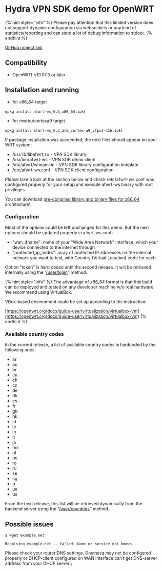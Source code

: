 # Hydra VPN SDK demo for OpenWRT

{% hint style="info" %}
Please pay attention that this limited version does not support dynamic configuration via websockets or any kind of statistics/reporting and can send a lot of debug information to stdout.
{% endhint %}

[GitHub project link](https://github.com/AnchorFreePartner/hydra-sdk-wrt/tree/ng)

## Compatibility

* OpenWRT v19.07.3 or later

## Installation and running

* for x86\_64 target

`opkg install afwrt-ws_0.3_x86_64.ipk`\


* for mvebu/cortexa9 target

`opkg install afwrt-ws_0.3_arm_cortex-a9_vfpv3-d16.ipk`\


If package installation was succeeded, the next files should appear on your WRT system:

* /usr/lib/libafwrt.so        - VPN SDK library
* /usr/bin/afwrt-ws          - VPN SDK demo client
* /etc/afwrt/whoami.in   - VPN SDK library configuration template
* /etc/afwrt-ws.conf        - VPN SDK client configuration

Please take a look at the section below and check /etc/afwrt-ws.conf was configured properly for your setup and execute afwrt-ws binary with root privileges.

You can download [pre-compiled library and binary files for x86\_64](https://firebasestorage.googleapis.com/v0/b/web-portal-for-partners.appspot.com/o/products%2FHydraSDK\_OpenWRT\_version\_latest.zip?alt=media\&token=8ec44727-dc79-4299-b17c-b926840473e3) architecture\


### Configuration

Most of the options could be left unchanged for this demo. But the next options should be updated properly in afwrt-ws.conf:

* "wan\_ifname": name of your "Wide Area Network" interface, which your device connected to the internet through
* "protected\_ip\_addrs": array of protected IP addresses on the internal network you want to test, with Country (Virtual Location) code for each

Option "token" is hard coded until the second release. It will be retrieved internally using the “[/user/login](https://anchorfreepartner.github.io/apidocs/user.html#post-/user/login)” method.&#x20;

{% hint style="info" %}
The advantage of x86\_64 format is that this build can be deployed and tested on any developer machine w/o real hardware. We recommend using VirtualBox.

VBox-based environment could be set up according to the instruction:

[https://openwrt.org/docs/guide-user/virtualization/virtualbox-vm](https://openwrt.org/docs/guide-user/virtualization/virtualbox-vm)
{% endhint %}

### Available country codes

In the current release, a list of available country codes is hardcoded by the following ones:

* ar
* au
* br
* ca
* ch
* cz
* de
* dk
* es
* fr
* gb
* hk
* id
* ie
* in
* it
* jp
* mx
* nl
* no
* ro
* ru
* se
* sg
* tr
* ua
* us

From the next release, this list will be retrieved dynamically from the backend server using the “[/user/countries](https://anchorfreepartner.github.io/apidocs/user.html#get-/user/countries)” method.

## Possible issues

`$ wget example.net`

`Resolving example.net... failed: Name or service not known.`

Please check your router DNS settings. Dnsmasq may not be configured properly or DHCP-client configured on WAN interface can’t get DNS-server address from your DHCP server.\
